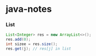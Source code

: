 # java-notes

### List
```java
List<Integer> res = new ArrayList<>();
res.add(0);
int sizee = res.size();
res.get(j); // res[j] in list

```
